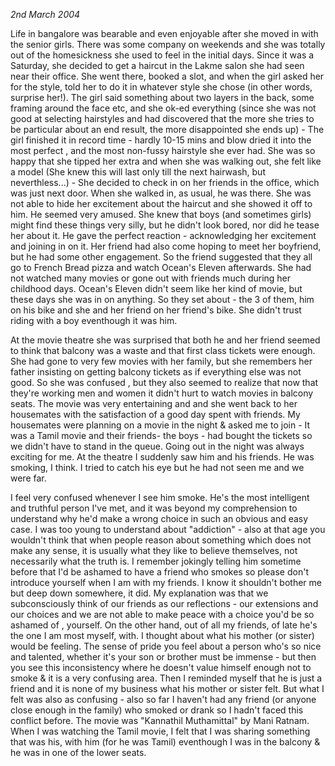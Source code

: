 _2nd March 2004_

Life in bangalore was bearable and even enjoyable after she moved in with the senior girls. 
There was some company on weekends and she was totally out of the homesickness she used to feel in the initial days. 
Since it was a Saturday, she decided to get a haircut in the Lakme salon she had seen near their office. 
She went there, booked a slot, and when the girl asked her for the style, told her to do it in whatever style she chose (in other words, surprise her!). 
The girl said something about two layers in the back, some framing around the face etc, and she ok-ed everything (since she was not good at selecting hairstyles and had discovered that the more she tries to be particular about an end result, the more disappointed she ends up) - The girl finished it in record time - hardly 10-15 mins and blow dried it into the most perfect , and the most non-fussy hairstyle she ever had. She was so happy that she tipped her extra and when she was walking out, she felt like a model (She knew this will last only till the next hairwash, but neverthless...) - She decided to check in on her friends in the office, which was just next door. When she walked in, as usual, he was there. She was not able to hide her excitement about the haircut and she showed it off to him. 
He seemed very amused. She knew that boys (and sometimes girls) might find these things very silly, but he didn't look bored, nor did he tease her about it. He gave the perfect reaction - acknowledging her excitement and joining in on it. Her friend had also come hoping to meet her boyfriend, but he had some other engagement. So the friend suggested that they all go to French Bread pizza and watch Ocean's Eleven afterwards. She had not watched many movies or gone out with friends much during her childhood days. Ocean's Eleven didn't seem like her kind of movie, but these days she was in on anything. So they set about - the 3 of them, him on his bike and she and her friend on her friend's bike. She didn't trust riding with a boy eventhough it was him.

At the movie theatre she was surprised that both he and her friend seemed to think that balcony was a waste and that first class tickets were enough. She had gone to very few movies with her family, but she remembers her father insisting on getting balcony tickets as if everything else was not good. So she was confused , but they also seemed to realize that now that they're working men and women it didn't hurt to watch movies in balcony seats. The movie was very entertaining and and she went back to her housemates with the satisfaction of a good day spent with friends.
My housemates were planning on a movie in the night & asked me to join - It was a Tamil movie and their friends- the boys - had bought the tickets so we didn't have to stand in the queue. Going out in the night was always exciting for me. At the theatre I suddenly saw him and his friends. He was smoking, I think. I tried to catch his eye but he had not seen me and we were far. 

I feel very confused whenever I see him smoke. He's the most intelligent and truthful person I've met, and it was beyond my comprehension to understand why he'd make a wrong choice in such an obvious and easy case. I was too young to understand about "addiction" -  also at that age you wouldn't think that when people reason about something which does not make any sense, it is usually what they like to believe themselves, not necessarily what the truth is. I remember jokingly telling him sometime before that I'd be ashamed to have a friend who smokes so please don't introduce yourself when I am with my friends. I know it shouldn't bother me but deep down somewhere, it did. My explanation was that we subconsciously think of our friends as our reflections - our extensions and our choices and we are not able to make peace with a choice you'd be so ashamed of , yourself. On the other hand, out of all my friends, of late he's the one I am most myself, with. I  thought about what his mother (or sister) would be feeling. The sense of pride you feel about a person who's so nice and talented, whether it's your son or brother must be immense - but then you see this inconsistency where he doesn't value himself enough not to smoke & it is a very confusing area. Then I reminded myself that he is just a friend and it is none of my business what his mother or sister felt. But what I felt was also as confusing - also so far I haven't had any friend (or anyone close enough in the family) who smoked or drank so I hadn't faced this conflict before.
The movie was "Kannathil Muthamittal" by Mani Ratnam. When I was watching the Tamil movie, I felt that I was sharing something that was his, with him (for he was Tamil) eventhough I was in the balcony & he was in one of the lower seats.
